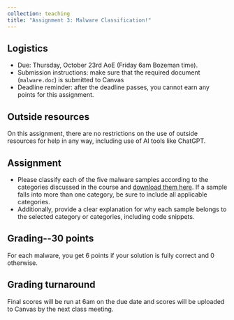 ```yaml
---
collection: teaching
title: "Assignment 3: Malware Classification!"
---
```


## Logistics
* Due: Thursday, October 23rd AoE (Friday 6am Bozeman time).
* Submission instructions: make sure that the required document (`malware.doc`) is submitted to Canvas
* Deadline reminder: after the deadline passes, you cannot earn any points for
	this assignment.

## Outside resources

On this assignment, there are no restrictions on the use of outside resources
for help in any way, including use of AI tools like ChatGPT.

## Assignment

* Please classify each of the five malware samples according to the categories discussed in the course and [download them here](assignment3.zip). If a sample falls into more than one category, be sure to include all applicable categories. 
* Additionally, provide a clear explanation for why each sample belongs to the selected category or categories, including code snippets.

## Grading--30 points
   For each malware, you get 6 points if your solution is fully correct and 0 otherwise.
   
## Grading turnaround
Final scores will be run at 6am on the due date and scores will be
uploaded to Canvas by the next class meeting.
